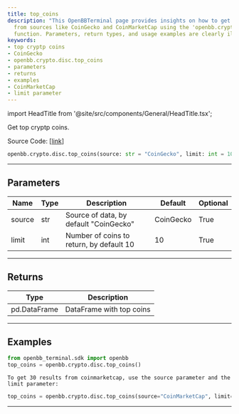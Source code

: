 ```yaml
---
title: top_coins
description: "This OpenBBTerminal page provides insights on how to get top crypto coins"
  from sources like CoinGecko and CoinMarketCap using the 'openbb.crypto.disc.top_coins'
  function. Parameters, return types, and usage examples are clearly illustrated.
keywords:
- top cryptp coins
- CoinGecko
- openbb.crypto.disc.top_coins
- parameters
- returns
- examples
- CoinMarketCap
- limit parameter
---
```


import HeadTitle from '@site/src/components/General/HeadTitle.tsx';

<HeadTitle title="crypto.disc.top_coins - Reference | OpenBB SDK Docs" />

Get top cryptp coins.

Source Code: [[link](https://github.com/OpenBB-finance/OpenBBTerminal/tree/main/openbb_terminal/cryptocurrency/discovery/sdk_helpers.py#L11)]

```python
openbb.crypto.disc.top_coins(source: str = "CoinGecko", limit: int = 10)
```

---

## Parameters

| Name | Type | Description | Default | Optional |
| ---- | ---- | ----------- | ------- | -------- |
| source | str | Source of data, by default "CoinGecko" | CoinGecko | True |
| limit | int | Number of coins to return, by default 10 | 10 | True |


---

## Returns

| Type | Description |
| ---- | ----------- |
| pd.DataFrame | DataFrame with top coins |
---

## Examples

```python
from openbb_terminal.sdk import openbb
top_coins = openbb.crypto.disc.top_coins()
```

```
To get 30 results from coinmarketcap, use the source parameter and the limit parameter:
```
```python
top_coins = openbb.crypto.disc.top_coins(source="CoinMarketCap", limit=30)
```

---

